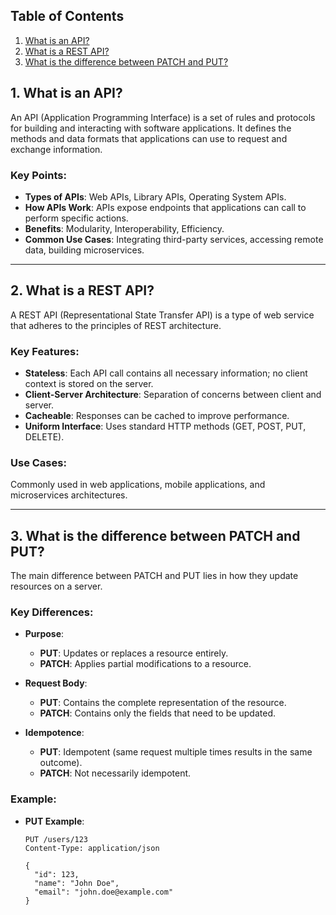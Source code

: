 ## Table of Contents
1. [What is an API?](#what-is-an-api)
2. [What is a REST API?](#what-is-a-rest-api)
3. [What is the difference between PATCH and PUT?](#what-is-the-difference-between-patch-and-put)

## 1. What is an API?
An API (Application Programming Interface) is a set of rules and protocols for building and interacting with software applications. It defines the methods and data formats that applications can use to request and exchange information.

### Key Points:
- **Types of APIs**: Web APIs, Library APIs, Operating System APIs.
- **How APIs Work**: APIs expose endpoints that applications can call to perform specific actions.
- **Benefits**: Modularity, Interoperability, Efficiency.
- **Common Use Cases**: Integrating third-party services, accessing remote data, building microservices.

---

## 2. What is a REST API?
A REST API (Representational State Transfer API) is a type of web service that adheres to the principles of REST architecture.

### Key Features:
- **Stateless**: Each API call contains all necessary information; no client context is stored on the server.
- **Client-Server Architecture**: Separation of concerns between client and server.
- **Cacheable**: Responses can be cached to improve performance.
- **Uniform Interface**: Uses standard HTTP methods (GET, POST, PUT, DELETE).

### Use Cases:
Commonly used in web applications, mobile applications, and microservices architectures.

---

## 3. What is the difference between PATCH and PUT?
The main difference between PATCH and PUT lies in how they update resources on a server.

### Key Differences:
- **Purpose**:
  - **PUT**: Updates or replaces a resource entirely.
  - **PATCH**: Applies partial modifications to a resource.
  
- **Request Body**:
  - **PUT**: Contains the complete representation of the resource.
  - **PATCH**: Contains only the fields that need to be updated.

- **Idempotence**:
  - **PUT**: Idempotent (same request multiple times results in the same outcome).
  - **PATCH**: Not necessarily idempotent.

### Example:
- **PUT Example**:
  ```http
  PUT /users/123
  Content-Type: application/json

  {
    "id": 123,
    "name": "John Doe",
    "email": "john.doe@example.com"
  }

